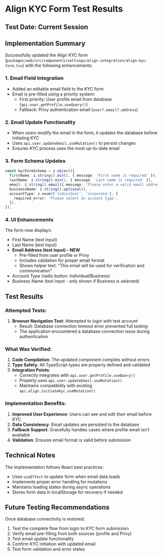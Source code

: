 # Align KYC Form Test Results

## Test Date: Current Session

## Implementation Summary

Successfully updated the Align KYC form (`packages/web/src/components/settings/align-integration/align-kyc-form.tsx`) with the following enhancements:

### 1. Email Field Integration
- Added an editable email field to the KYC form
- Email is pre-filled using a priority system:
  - First priority: User profile email from database (`api.user.getProfile.useQuery()`)
  - Fallback: Privy authentication email (`user?.email?.address`)

### 2. Email Update Functionality
- When users modify the email in the form, it updates the database before initiating KYC
- Uses `api.user.updateEmail.useMutation()` to persist changes
- Ensures KYC process uses the most up-to-date email

### 3. Form Schema Updates
```typescript
const kycFormSchema = z.object({
  firstName: z.string().min(1, { message: 'First name is required' }),
  lastName: z.string().min(1, { message: 'Last name is required' }),
  email: z.string().email({ message: 'Please enter a valid email address' }), // New field
  businessName: z.string().optional(),
  accountType: z.enum(['individual', 'corporate'], {
    required_error: 'Please select an account type',
  }),
});
```

### 4. UI Enhancements
The form now displays:
- First Name (text input)
- Last Name (text input)
- **Email Address (text input) - NEW**
  - Pre-filled from user profile or Privy
  - Includes validation for proper email format
  - Shows helper text: "This email will be used for verification and communication"
- Account Type (radio button: Individual/Business)
- Business Name (text input - only shown if Business is selected)

## Test Results

### Attempted Tests:
1. **Browser Navigation Test**: Attempted to login with test account
   - Result: Database connection timeout error prevented full testing
   - The application encountered a database connection issue during authentication

### What Was Verified:
1. **Code Compilation**: The updated component compiles without errors
2. **Type Safety**: All TypeScript types are properly defined and validated
3. **Integration Points**: 
   - Correctly integrates with `api.user.getProfile.useQuery()`
   - Properly uses `api.user.updateEmail.useMutation()`
   - Maintains compatibility with existing `api.align.initiateKyc.useMutation()`

### Implementation Benefits:
1. **Improved User Experience**: Users can see and edit their email before KYC
2. **Data Consistency**: Email updates are persisted to the database
3. **Fallback Support**: Gracefully handles cases where profile email isn't available
4. **Validation**: Ensures email format is valid before submission

## Technical Notes

The implementation follows React best practices:
- Uses `useEffect` to update form when email data loads
- Implements proper error handling for mutations
- Maintains loading states during async operations
- Stores form data in localStorage for recovery if needed

## Future Testing Recommendations

Once database connectivity is restored:
1. Test the complete flow from login to KYC form submission
2. Verify email pre-filling from both sources (profile and Privy)
3. Test email update functionality
4. Confirm KYC initiation with updated email
5. Test form validation and error states 